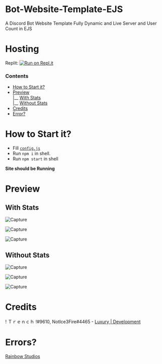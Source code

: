 # Bot-Website-Template-EJS
A Discord Bot Website Template Fully Dynamic and Live Server and User Count in EJS

# Hosting
Replit: [![Run on Repl.it](https://repl.it/badge/github/Luxury-Development/Bot-Website-Template-EJS)](https://repl.it/github/Luxury-Development/Bot-Website-Template-EJS)

### Contents 
- [How to Start it?](https://github.com/Luxury-Development/bot-website#how-to-start-it) 
- [Preview](https://github.com/Luxury-Development/bot-website#preview) <br>
                                                                              |__ [With Stats](https://github.com/Luxury-Development/bot-website#with-stats) <br>
                                                                              |__ [Without Stats](https://github.com/Luxury-Development/bot-website#without-stats)
- [Credits](https://github.com/Luxury-Development/bot-website#credits)
- [Error?](https://github.com/Luxury-Development/bot-website#errors)
                                                                              


# How to Start it?

- Fill [`config.js`](https://github.com/Luxury-Development/bot-website/blob/main/config.js)
- Run `npm i` in shell.
- Run `npm start` in shell

**Site should be Running**

# Preview
## With Stats
![Capture](https://user-images.githubusercontent.com/73745640/134189416-00ada458-b4af-4e3c-9a6a-700876e34ccc.PNG)

![Capture](https://user-images.githubusercontent.com/73745640/134189607-57d01a12-414b-47e6-913d-4d0820eef184.PNG)

![Capture](https://user-images.githubusercontent.com/73745640/134189771-4a3beedd-ad55-4c16-872b-c54ea2733839.PNG)

## Without Stats
![Capture](https://user-images.githubusercontent.com/73745640/134189943-d595fc41-f760-4f86-a317-6d3adad473f5.PNG)

![Capture](https://user-images.githubusercontent.com/73745640/134189607-57d01a12-414b-47e6-913d-4d0820eef184.PNG)

![Capture](https://user-images.githubusercontent.com/73745640/134189771-4a3beedd-ad55-4c16-872b-c54ea2733839.PNG)

# Credits

! Ｔｒｅｎｃｈ !#9610, NotIce3Fire#4465 - [Luxury | Development](https://discord.gg/8qSH9wvJJk)

# Errors? 

 [Rainbow Studios](https://discord.gg/8qSH9wvJJk)
